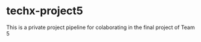# techx-project5
This is a private project pipeline for colaborating in the final project of Team 5
